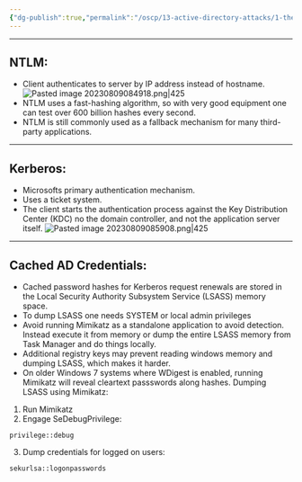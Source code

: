 ```yaml
---
{"dg-publish":true,"permalink":"/oscp/13-active-directory-attacks/1-theory-mimikatz/"}
---
```


---------
## NTLM:
- Client authenticates to server by IP address instead of hostname.
![Pasted image 20230809084918.png|425](/img/user/IMAGES/Pasted%20image%2020230809084918.png)
- NTLM uses a fast-hashing algorithm, so with very good equipment one can test over 600 billion hashes every second.
- NTLM is still commonly used as a fallback mechanism for many third-party applications.

----------
## Kerberos:
- Microsofts primary authentication mechanism.
- Uses a ticket system.
- The client starts the authentication process against the Key Distribution Center (KDC) no the domain controller, and not the application server itself.
![Pasted image 20230809085908.png|425](/img/user/IMAGES/Pasted%20image%2020230809085908.png)

---------------
## Cached AD Credentials:
- Cached password hashes for Kerberos request renewals are stored in the Local Security Authority Subsystem Service (LSASS) memory space.
- To dump LSASS one needs SYSTEM or local admin privileges
- Avoid running Mimikatz as a standalone application to avoid detection. Instead execute it from memory or dump the entire LSASS memory from Task Manager and do things locally.
- Additional registry keys may prevent reading windows memory and dumping LSASS, which makes it harder.
- On older Windows 7 systems where WDigest is enabled, running Mimikatz will reveal cleartext passswords along hashes.
Dumping LSASS using Mimikatz:
1. Run Mimikatz
2. Engage SeDebugPrivilege:
```
privilege::debug
```
3. Dump credentials for logged on users:
```
sekurlsa::logonpasswords
```
